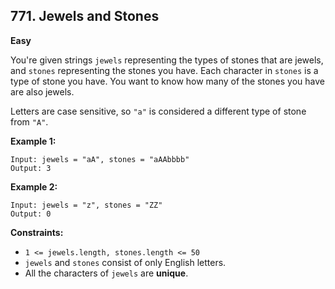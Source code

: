 ## **771. Jewels and Stones**

**Easy**

You're given strings `jewels` representing the types of stones that are jewels, and `stones` representing the stones you have. Each character in `stones` is a type of stone you have. You want to know how many of the stones you have are also jewels.

Letters are case sensitive, so `"a"` is considered a different type of stone from `"A"`.

 

**Example 1:**
```
Input: jewels = "aA", stones = "aAAbbbb"
Output: 3
```

**Example 2:**

```
Input: jewels = "z", stones = "ZZ"
Output: 0
```
 

**Constraints:**

* `1 <= jewels.length, stones.length <= 50`
* `jewels` and `stones` consist of only English letters.
* All the characters of `jewels` are **unique**.